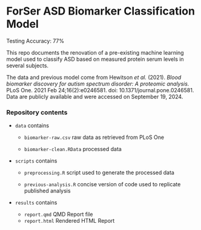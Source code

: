 # ForSer ASD Biomarker Classification Model

Testing Accuracy: 77%

This repo documents the renovation of a pre-existing machine learning model used to classify ASD based on measured protein serum levels in several subjects.

The data and previous model come from Hewitson *et al.* (2021). *Blood biomarker discovery for autism spectrum disorder: A proteomic analysis.* PLoS One. 2021 Feb 24;16(2):e0246581. doi: 10.1371/journal.pone.0246581. Data are publicly available and were accessed on September 19, 2024.

### Repository contents

-   `data` contains

    -   `biomarker-raw.csv` raw data as retrieved from PLoS One

    -   `biomarker-clean.RData` processed data

-   `scripts` contains

    -   `preprocessing.R` script used to generate the processed data

    -   `previous-analysis.R` concise version of code used to replicate published analysis

-   `results` contains
    - `report.qmd` QMD Report file
    - `report.html` Rendered HTML Report
